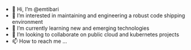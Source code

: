 - 👋 Hi, I’m @emtibari
- 👀 I’m interested in maintaining and engineering a robust code shipping environment
- 🌱 I’m currently learning new and emerging technologies
- 💞️ I’m looking to collaborate on public cloud and kubernetes projects
- 📫 How to reach me ...

<!---
emtibari/emtibari is a ✨ special ✨ repository because its `README.md` (this file) appears on your GitHub profile.
You can click the Preview link to take a look at your changes.
--->
